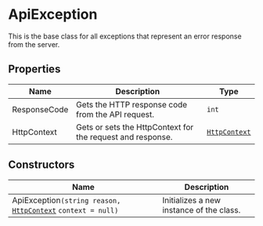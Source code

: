
# ApiException

This is the base class for all exceptions that represent an error response from the server.

## Properties

| Name | Description | Type |
|  --- | --- | --- |
| ResponseCode | Gets the HTTP response code from the API request. | `int` |
| HttpContext | Gets or sets the HttpContext for the request and response. | [`HttpContext`](../doc/http-context.md) |

## Constructors

| Name | Description |
|  --- | --- |
| ApiException`(string reason,` [`HttpContext`](../doc/http-context.md) `context = null)` | Initializes a new instance of the <see cref="ApiException"/> class. |

